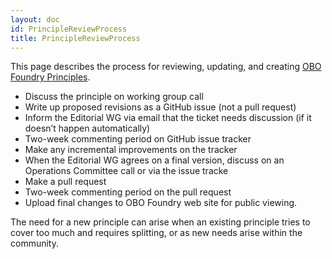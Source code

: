 ```yaml
---
layout: doc
id: PrincipleReviewProcess
title: PrincipleReviewProcess
---
```


This page describes the process for reviewing, updating, and creating [OBO Foundry Principles](http://obofoundry.github.io/principles/fp-000-summary.html).

  * Discuss the principle on working group call
  * Write up proposed revisions as a GitHub issue (not a pull request)
  * Inform the Editorial WG via email that the ticket needs discussion (if it doesn’t happen automatically)
  * Two-week commenting period on GitHub issue tracker
  * Make any incremental improvements on the tracker
  * When the Editorial WG agrees on a final version, discuss on an Operations Committee call or via the issue  tracke
  * Make a pull request
  * Two-week commenting period on the pull request
  * Upload final changes to OBO Foundry web site for public viewing.

The need for a new principle can arise when an existing principle tries to cover too much and requires splitting, or as new needs arise within the community.
